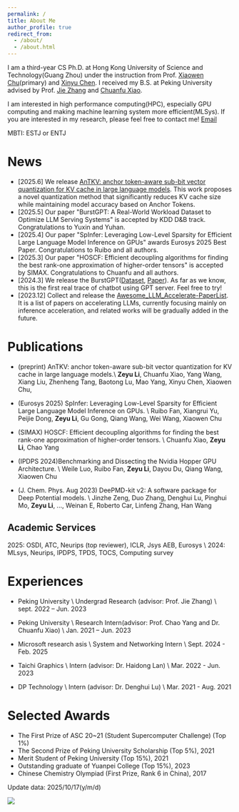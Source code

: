 ```yaml
---
permalink: /
title: About Me
author_profile: true
redirect_from: 
  - /about/
  - /about.html
---
```


I am a third-year CS Ph.D. at Hong Kong University of Science and Technology(Guang Zhou) under the instruction from Prof. [Xiaowen Chu](https://sites.google.com/view/chuxiaowen)(primary) and [Xinyu Chen](https://soldierchen.github.io/). I received my B.S. at Peking University advised by Prof. [Jie Zhang](https://www.chaselab.wiki/) and [Chuanfu Xiao](https://chuanfuxiao.github.io/).

I am interested in high performance computing(HPC), especially GPU computing and making machine learning system more efficient(MLSys). If you are interested in my research, please feel free to contact me! [Email](zeyuli0123@icloud.com)

MBTI: ESTJ or ENTJ

# News
- [2025.6] We release [AnTKV: anchor token-aware sub-bit vector quantization for KV cache in large language models](https://arxiv.org/abs/2506.19505). This work proposes a novel quantization method that significantly reduces KV cache size while maintaining model accuracy based on Anchor Tokens.
- [2025.5] Our paper "BurstGPT: A Real-World Workload Dataset to Optimize LLM Serving Systems" is accepted by KDD D&B track. Congratulations to Yuxin and Yuhan.
- [2025.4] Our paper "SpInfer: Leveraging Low-Level Sparsity for Efficient Large Language Model Inference on GPUs" awards Eurosys 2025 Best Paper. Congratulations to Ruibo and all authors.
- [2025.3] Our paper "HOSCF: Efficient decoupling algorithms for finding the best rank-one approximation of higher-order tensors" is accepted by SIMAX. Congratulations to Chuanfu and all authors.
- [2024.3] We release the BurstGPT([Dataset](https://github.com/HPMLL/BurstGPT), [Paper](https://arxiv.org/abs/2401.17644)). As far as we know, this is the first real trace of chatbot using GPT server. Feel free to try!
- [2023.12] Collect and release the [Awesome_LLM_Accelerate-PaperList](https://github.com/galeselee/Awesome_LLM_Accelerate-PaperList). It is a list of papers on accelerating LLMs, currently focusing mainly on inference acceleration, and related works will be gradually added in the future.

# Publications
- (preprint) AnTKV: anchor token-aware sub-bit vector quantization for KV cache in large language models.\\
  **Zeyu Li**, Chuanfu Xiao, Yang Wang, Xiang Liu, Zhenheng Tang, Baotong Lu, Mao Yang, Xinyu Chen, Xiaowen Chu, 
  
- (Eurosys 2025) SpInfer: Leveraging Low-Level Sparsity for Efficient Large Language Model Inference on GPUs. \\
  Ruibo Fan, Xiangrui Yu, Peijie Dong, **Zeyu Li**, Gu Gong, Qiang Wang, Wei Wang, Xiaowen Chu

- (SIMAX) HOSCF: Efficient decoupling algorithms for finding the best rank-one approximation of higher-order tensors. \\
  Chuanfu Xiao, **Zeyu Li**, Chao Yang

- (IPDPS 2024)Benchmarking and Dissecting the Nvidia Hopper GPU Architecture. \\
  Weile Luo, Ruibo Fan, **Zeyu Li**, Dayou Du, Qiang Wang, Xiaowen Chu

- (J. Chem. Phys. Aug 2023) DeePMD-kit v2: A software package for Deep Potential models. \\
  Jinzhe Zeng, Duo Zhang, Denghui Lu, Pinghui Mo, **Zeyu Li**, ..., Weinan E, Roberto Car, Linfeng Zhang, Han Wang

## Academic Services
2025: OSDI, ATC, Neurips (top reviewer), ICLR, Jsys AEB, Eurosys \\
2024: MLsys, Neurips, IPDPS, TPDS, TOCS, Computing survey

# Experiences
- Peking University  \\
Undergrad Research (advisor: Prof. Jie Zhang) \\
sept. 2022 – Jun. 2023 

- Peking University \\
Research Intern(advisor: Prof. Chao Yang and Dr. Chuanfu Xiao) \\
Jan. 2021 – Jun. 2023

- Microsoft research asis \\
System and Networking Intern \\
Sept. 2024 - Feb. 2025

- Taichi Graphics \\
Intern (advisor: Dr. Haidong Lan) \\
Mar. 2022 - Jun. 2023

- DP Technology \\
Intern (advisor: Dr. Denghui Lu) \\
Mar. 2021 - Aug. 2021

# Selected Awards
- The First Prize of ASC 20~21 (Student Supercomputer Challenge) (Top 1%)
- The Second Prize of Peking University Scholarship (Top 5%), 2021
- Merit Student of Peking University (Top 15%), 2021
- Outstanding graduate of Yuanpei College (Top 15%), 2023
- Chinese Chemistry Olympiad (First Prize, Rank 6 in China), 2017

Update data: 2025/10/17(y/m/d)

<a href="https://clustrmaps.com/site/1by9p"  title="Visit tracker"><img src="//www.clustrmaps.com/map_v2.png?d=_Djo4mzjSb1favzToCmkQ53w-D3ydYk_aiivY5nyBKY&cl=ffffff&w=600" /></a>
